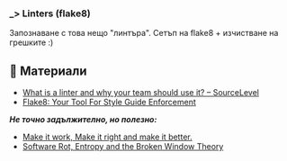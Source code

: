 ### _> Linters (flake8)
Запознаване с това нещо "линтъра". Сетъп на flake8 + изчистване на грешките :)

## 🔖 Материали

- [What is a linter and why your team should use it? – SourceLevel](https://sourcelevel.io/blog/what-is-a-linter-and-why-your-team-should-use-it)
- [Flake8: Your Tool For Style Guide Enforcement](https://flake8.pycqa.org/en/latest/)

***Не точно задължително, но полезно:***   
- [Make it work, Make it right and make it better.](https://javascript.plainenglish.io/broken-window-theory-in-software-development-b239d2bb6b97)
- [Software Rot, Entropy and the Broken Window Theory](https://codeahoy.com/2016/05/02/software-rot-entropy-and-the-broken-window-theory/)

